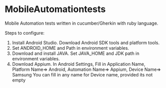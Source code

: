 # MobileAutomationtests
Mobile Automation tests written in cucumber/Gherkin with ruby language.

Steps to configure:
1. Install Android Studio. Download Android SDK tools and platform tools.
2. Set ANDROID_HOME and Path in environment variables.
3. Download and install JAVA. Set JAVA_HOME and JDK path in environment variables.
4. Download Appium.
  In Android Settings, Fill in Application Name, Platform Name=> Android, Automation Name=> Appium, Device Name=> Samsung
  You can fill in any name for Device name, provided its not empty

